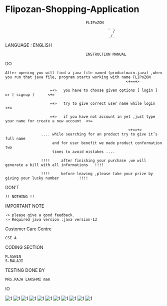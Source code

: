 # Flipozan-Shopping-Application

									    FLIPoZON
                      							  _ _
                       							    /
                      							  _/_

LANGUAGE :  ENGLISH

                  						INSTRUCTION MANUAL

DO

	After opening you will find a java file named (productmain.java) ,when you run that java file, program starts working with name FLIPoZON
                              						      <+==+>

	 				    =+>   you have to choose given options [ login ] or [ signup ]   	<+=
	
					    =+>   try to give correct user name while login   <+=
	
	 				    =+>   if you have not account in yet ,just type your name for create a new account  <+=

                      						               <+==+>
					.... while searching for an product try to give it’s full name
	   				     and for user benefit we made product conformation two         
	 				     times to avoid mistakes ....
	
					!!!!	 after finishing your purchase ,we will generate a bill with all informations 	!!!!

					!!!!	 before leaving ,please take your prize by giving your lucky number 		!!!!

DON'T

	!! NOTHING !!	


IMPORTANT NOTE

	-> please give a good feedback.
	-> Required java version :java version-13

Customer Care Centre

    CSE A	

CODING SECTION

    M.ASWIN
    S.BALAJI

TESTING DONE BY

	MRS.RAJA LAKSHMI mam		
  
IO

<img src="Screenshots/1_LI (2).jpg " alt="1">
<img src="Screenshots/2.png" alt="1">
<img src="Screenshots/3_LI.jpg" alt="1">
<img src="Screenshots/4-AFTER FILE CREATED_LI.jpg " alt="1">
<img src="Screenshots/5_LI_Moment (2).jpg" alt="1">
<img src="Screenshots/6_LI.jpg" alt="1">
<img src="Screenshots/7.png" alt="1">
<img src="Screenshots/8_LI.jpg" alt="1">
<img src="Screenshots/9-PRIZE.png" alt="1">
<img src="Screenshots/10_LI.jpg" alt="1">
<img src="Screenshots/END.png" alt="1">




<p align="center>THANK YOU</p>																															
